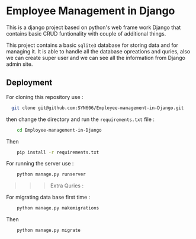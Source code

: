 
# Employee Management in Django

This is a django project based on python's web frame work Django that contains basic CRUD funtionality with couple of additional things.

This project contains a basic `sqlite3` database for storing data and for managing it.
It is able to handle all the database opreations and quries, also we can create super user and we can see all the information from Django admin site.


## Deployment

For cloning this repository use :

```bash
  git clone git@github.com:SYN606/Employee-management-in-Django.git

```

then change the directory and run the `requirements.txt` file :
```bash
    cd Employee-management-in-Django
```
Then
```bash
    pip install -r requirements.txt
```

For running the server use :

```bash
    python manage.py runserver
```

>>> Extra Quries :

For migrating data base first time :

```bash
    python manage.py makemigrations
```
Then 
```bash
    python manage.py migrate
```